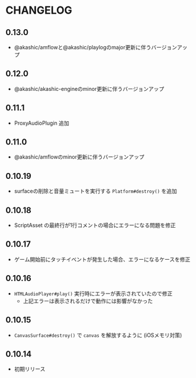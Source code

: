 # CHANGELOG

## 0.13.0
* @akashic/amflowと@akashic/playlogのmajor更新に伴うバージョンアップ

## 0.12.0
* @akashic/akashic-engineのminor更新に伴うバージョンアップ

## 0.11.1
* ProxyAudioPlugin 追加

## 0.11.0
* @akashic/amflowのminor更新に伴うバージョンアップ

## 0.10.19
* surfaceの削除と音量ミュートを実行する `Platform#destroy()` を追加

## 0.10.18
* ScriptAsset の最終行が1行コメントの場合にエラーになる問題を修正

## 0.10.17
* ゲーム開始前にタッチイベントが発生した場合、エラーになるケースを修正

## 0.10.16
* `HTMLAudioPlayer#play()` 実行時にエラーが表示されていたので修正
  * 上記エラーは表示されるだけで動作には影響がなかった

## 0.10.15
* `CanvasSurface#destroy()` で `canvas` を解放するように (iOSメモリ対策)

## 0.10.14
* 初期リリース
